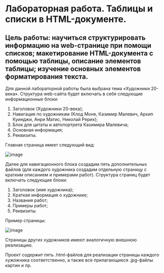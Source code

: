# Лабораторная работа. Таблицы и списки в HTML-документе.
## Цель работы: научиться структурировать информацию на web-странице при помощи списков; макетирование HTML-документа с помощью таблицы, описание элементов таблицы; изучение основных элементов форматирования текста.

Для данной лабораторной работы была выбрана тема «Художники 20-века». Структура web-сайта будет включать в себя следующие информационные блоки: 
1.	Заголовок (Художники 20-века);
2.	Навигация по художникам (Клод Моне, Казимир Малевич, Архип Куинджи, Анри Матис, Николай Рерих);
3.	Блок для цитаты и автопортрета Казимира Малевича; 
4.	Основная информация;
5.	Реквизиты.

Главная страница имеет следующий вид:

![image](https://user-images.githubusercontent.com/62215011/198876246-6e50c852-ec9a-496e-8288-a387331faab0.png)

Далее для навигационного блока создадим пять дополнительных файлов (для каждого художника создадим отдельную страницу с кратким описанием и примерами работ). Структура страниц будет включать следующие блоки:
1.	Заголовок (имя художника);
2.	Краткая информация о художнике;
3.	Названия работ; 
4.	Примеры работ;
5.	Реквизиты.

Пример страницы:

![image](https://user-images.githubusercontent.com/62215011/198876337-0e51f851-0f29-4158-b89d-8a4e043b4441.png)

Страницы других художников имеют аналогичную внешнюю реализацию.

Проект содержит пять .html-файлов для реализации страницы каждого хужожника соответственно, а также все прилагающиеся .jpg-файлы картин и пр.
